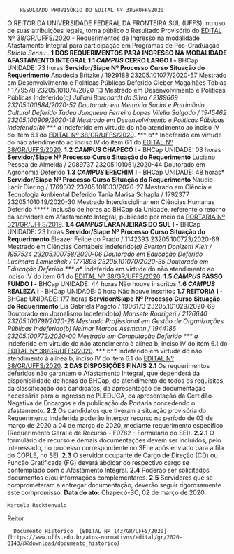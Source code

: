         RESULTADO PROVISÓRIO DO EDITAL Nº 38GRUFFS2020  

 O REITOR DA UNIVERSIDADE FEDERAL DA FRONTEIRA SUL (UFFS), no uso de suas atribuições legais, torna público o Resultado Provisório do [EDITAL Nº 38/GR/UFFS/2020](https://www.uffs.edu.br/atos-normativos/edital/gr/2020-0038) - Requerimentos de Ingresso na modalidade Afastamento Integral para participação em Programas de Pós-Graduação *Stricto Sensu* .     **1 DOS REQUERIMENTOS PARA INGRESSO NA MODALIDADE AFASTAMENTO INTEGRAL**   **1.1 *CAMPUS*  CERRO LARGO**   **I -**  BHCap UNIDADE: 73 horas     **Servidor/Siape**     **Nº Processo**     **Curso**     **Situação do Requerimento**      Anadesia Britzke / 1929188   23205.101077/2020-57  Mestrado em Desenvolvimento e Políticas Públicas  Deferido     Cleber Magalhães Tobias / 1779578   23205.101074/2020-13   Mestrado em Desenvolvimento e Políticas Públicas   Indeferido(*a)     Juliani Borchardt da Silva / 2189669   23205.100884/2020-52   Doutorado em Memória Social e Patrimônio Cultural   Deferido     Tadeu Junqueira Ferreira Lopes Vilella Salgado / 1945462   23205.100909/2020-18   Mestrado em Desenvolvimento e Políticas Públicas   Indeferido(*b)     *** a**  Indeferido em virtude do não atendimento ao inciso IV do item 6.1 do [EDITAL Nº 38/GR/UFFS/2020](https://www.uffs.edu.br/atos-normativos/edital/gr/2020-0038).  *** b** Indeferido em virtude do não atendimento ao inciso IV do item 6.1 do [EDITAL Nº 38/GR/UFFS/2020](https://www.uffs.edu.br/atos-normativos/edital/gr/2020-0038).  **1.2 *CAMPUS*  CHAPECÓ**   **I -**  BHCap UNIDADE: 03 horas     **Servidor/Siape**     **Nº Processo**     **Curso**     **Situação do Requerimento**      Luciano Pessoa de Almeida / 2089737   23205.101061/2020-44   Doutorado em Agronomia   Deferido     **1.3 *CAMPUS*  ERECHIM**   **I -**  BHCap UNIDADE: 48 horas*     **Servidor/Siape**     **Nº Processo**     **Curso**     **Situação do Requerimento**      Naudio Ladir Diering / 1769302   23205.101033/2020-27   Mestrado em Ciência e Tecnologia Ambiental   Deferido     Tania Marisa Schapla / 1792377   23205.101049/2020-30   Mestrado Interdisciplinar em Ciências Humanas   Deferido     *****  Inclusão de horas ao BHCap da Unidade, referente o retorno da servidora em Afastamento Integral, publicado por meio da [PORTARIA Nº 321/GR/UFFS/2019](https://www.uffs.edu.br/atos-normativos/portaria/gr/2019-0321).  **1.4 *CAMPUS*  LARANJEIRAS DO SUL**   **I -**  BHCap UNIDADE: 23 horas     **Servidor/Siape**     **Nº Processo**     **Curso**     **Situação do Requerimento**      Eleazer Felipe do Prado / 1142393   23205.100723/2020-69   Mestrado em Ciências Contábeis   Indeferido(*a)     Everton Donizetti Kielt / 1957534   23205.100758/2020-06   Doutorado em Educação   Deferido     Lucimara Lemiechek / 1771898   23205.101070/2020-35   Doutorado em Educação   Deferido     *** a**  Indeferido em virtude do não atendimento ao inciso IV do item 6.1 do [EDITAL Nº 38/GR/UFFS/2020](https://www.uffs.edu.br/atos-normativos/edital/gr/2020-0038).  **1.5 *CAMPUS*  PASSO FUNDO**   **I -**  BHCap UNIDADE: 44 horas Não houve inscritos  **1.6 *CAMPUS*  REALEZA**   **I -**  BHCap UNIDADE: 0 hora Não houve inscritos  **1.7 REITORIA**   **I -**  BHCap UNIDADE: 177 horas     **Servidor/Siape**     **Nº Processo**     **Curso**     **Situação do Requerimento**      Lia Gabriela Pagoto / 1906173   23205.101029/2020-69   Doutorado em Jornalismo   Indeferido(*a)     Marisete Rodrigeri / 2126640   23205.100791/2020-28   Mestrado Profissional em Gestão de Organizações Públicas   Indeferido(*b)     Neimar Marcos Assmann / 1944186   23205.100772/2020-00   Mestrado em Computação   Deferido     *** a**  Indeferido em virtude do não atendimento à alínea b, inciso IV do item 6.1 do [EDITAL Nº 38/GR/UFFS/2020](https://www.uffs.edu.br/atos-normativos/edital/gr/2020-0038).  *** b**  Indeferido em virtude do não atendimento à alínea b, inciso IV do item 6.1 do [EDITAL Nº 38/GR/UFFS/2020](https://www.uffs.edu.br/atos-normativos/edital/gr/2020-0038).     **2 DAS DISPOSIÇÕES FINAIS**   **2.1**  Os requerimentos deferidos não garantem o Afastamento Integral, que dependerá da disponibilidade de horas do BHCap, do atendimento de todos os requisitos, da classificação dos candidatos, da apresentação de documentação necessária para o ingresso no PLEDUCA, da apresentação da Certidão Negativa de Encargos e da publicação da Portaria concedendo o afastamento.  **2.2**  Os candidatos que tiveram a situação provisória do Requerimento Indeferida poderão interpor recurso no período de 03 de março de 2020 a 04 de março de 2020, mediante requerimento específico (Requerimento Geral e de Recurso - F9782 - Formulário do SEI).  **2.2.1**  O formulário de recurso e demais documentações devem ser incluídos, pelo interessado, no processo correspondente no SEI e após enviado para a fila do COPLE, no SEI.  **2.3**  O servidor ocupante de Cargo de Direção (CD) ou Função Gratificada (FG) deverá abdicar do respectivo cargo se contemplado com o Afastamento Integral.  **2.4**  Poderão ser solicitados documentos e/ou informações complementares.  **2.5**  Servidores que se comprometeram a entregar documentação, deverão seguir rigorosamente este compromisso.        **Data do ato:** Chapecó-SC, 02 de março de 2020.   
 

    Marcelo Recktenvald   
 Reitor 

      Documento Histórico  [EDITAL Nº 143/GR/UFFS/2020](https://www.uffs.edu.br/atos-normativos/edital/gr/2020-0143/@@download/documento_historico)     
      